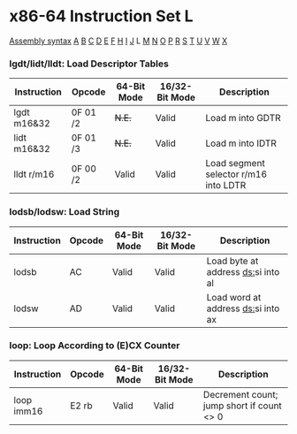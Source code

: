 x86-64 Instruction Set L
========================

[Assembly syntax](AssemblyX64.md)
[A](AssemblyX64A.md) [B](AssemblyX64B.md) [C](AssemblyX64C.md)
[D](AssemblyX64D.md) [E](AssemblyX64E.md) [F](AssemblyX64F.md)
[H](AssemblyX64H.md) [I](AssemblyX64I.md) [J](AssemblyX64J.md)
L [M](AssemblyX64M.md) [N](AssemblyX64N.md)
[O](AssemblyX64O.md) [P](AssemblyX64P.md) [R](AssemblyX64R.md)
[S](AssemblyX64S.md) [T](AssemblyX64T.md) [U](AssemblyX64U.md)
[V](AssemblyX64V.md) [W](AssemblyX64W.md) [X](AssemblyX64X.md)

### lgdt/lidt/lldt: Load Descriptor Tables

| Instruction | Opcode   | 64-Bit Mode | 16/32-Bit Mode | Description                           |
| ----------- | -------- | ----------- | -------------- | ------------------------------------- |
| lgdt m16&32 | 0F 01 /2 | ~~N.E.~~    | Valid          | Load m into GDTR                      |
| lidt m16&32 | 0F 01 /3 | ~~N.E.~~    | Valid          | Load m into IDTR                      |
| lldt r/m16  | 0F 00 /2 | Valid       | Valid          | Load segment selector r/m16 into LDTR |

### lodsb/lodsw: Load String

| Instruction | Opcode | 64-Bit Mode | 16/32-Bit Mode | Description                               |
| ----------- | ------ | ----------- | -------------- | ----------------------------------------- |
| lodsb       | AC     | Valid       | Valid          | Load byte at address [ds:](e/r)si into al |
| lodsw       | AD     | Valid       | Valid          | Load word at address [ds:](e/r)si into ax |

### loop: Loop According to (E)CX Counter

| Instruction | Opcode | 64-Bit Mode | 16/32-Bit Mode | Description                               |
| ----------- | ------ | ----------- | -------------- | ----------------------------------------- |
| loop imm16  | E2 rb  | Valid       | Valid          | Decrement count; jump short if count <> 0 |
